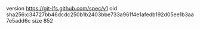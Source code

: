 version https://git-lfs.github.com/spec/v1
oid sha256:c34727bb46dcdc250b1b2403bbe733a961f4e1afedb192d05ee1b3aa7e5add6c
size 852
